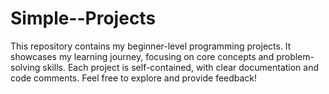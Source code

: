 # Simple--Projects
This repository contains my beginner-level programming projects. It showcases my learning journey, focusing on core concepts and problem-solving skills. Each project is self-contained, with clear documentation and code comments. Feel free to explore and provide feedback!
